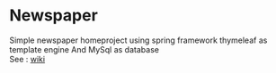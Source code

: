 # Newspaper
Simple newspaper homeproject using spring framework thymeleaf as template engine And MySql  as database<br>
See : <a href="https://github.com/Bn1knb/Newspaper/wiki">wiki</a>

